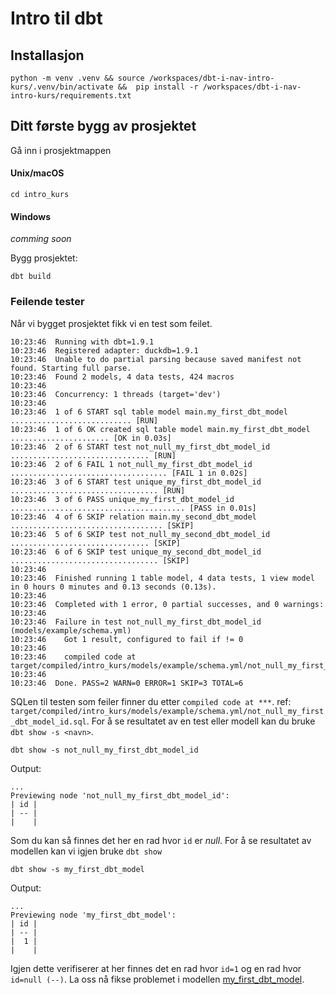 # Intro til dbt

## Installasjon

```shell
python -m venv .venv && source /workspaces/dbt-i-nav-intro-kurs/.venv/bin/activate &&  pip install -r /workspaces/dbt-i-nav-intro-kurs/requirements.txt
```

## Ditt første bygg av prosjektet

Gå inn i prosjektmappen

#### Unix/macOS

```shell
cd intro_kurs
```

#### Windows

*comming soon*

Bygg prosjektet:

```shell
dbt build
```

### Feilende tester

Når vi bygget prosjektet fikk vi en test som feilet.

```shell
10:23:46  Running with dbt=1.9.1
10:23:46  Registered adapter: duckdb=1.9.1
10:23:46  Unable to do partial parsing because saved manifest not found. Starting full parse.
10:23:46  Found 2 models, 4 data tests, 424 macros
10:23:46
10:23:46  Concurrency: 1 threads (target='dev')
10:23:46
10:23:46  1 of 6 START sql table model main.my_first_dbt_model ........................... [RUN]
10:23:46  1 of 6 OK created sql table model main.my_first_dbt_model ...................... [OK in 0.03s]
10:23:46  2 of 6 START test not_null_my_first_dbt_model_id ............................... [RUN]
10:23:46  2 of 6 FAIL 1 not_null_my_first_dbt_model_id ................................... [FAIL 1 in 0.02s]
10:23:46  3 of 6 START test unique_my_first_dbt_model_id ................................. [RUN]
10:23:46  3 of 6 PASS unique_my_first_dbt_model_id ....................................... [PASS in 0.01s]
10:23:46  4 of 6 SKIP relation main.my_second_dbt_model .................................. [SKIP]
10:23:46  5 of 6 SKIP test not_null_my_second_dbt_model_id ............................... [SKIP]
10:23:46  6 of 6 SKIP test unique_my_second_dbt_model_id ................................. [SKIP]
10:23:46
10:23:46  Finished running 1 table model, 4 data tests, 1 view model in 0 hours 0 minutes and 0.13 seconds (0.13s).
10:23:46
10:23:46  Completed with 1 error, 0 partial successes, and 0 warnings:
10:23:46
10:23:46  Failure in test not_null_my_first_dbt_model_id (models/example/schema.yml)
10:23:46    Got 1 result, configured to fail if != 0
10:23:46
10:23:46    compiled code at target/compiled/intro_kurs/models/example/schema.yml/not_null_my_first_dbt_model_id.sql
10:23:46
10:23:46  Done. PASS=2 WARN=0 ERROR=1 SKIP=3 TOTAL=6
```

SQLen til testen som feiler finner du etter `compiled code at ***`. ref: `target/compiled/intro_kurs/models/example/schema.yml/not_null_my_first_dbt_model_id.sql`. For å se resultatet av en test eller modell kan du bruke `dbt show -s <navn>`.

```shell
dbt show -s not_null_my_first_dbt_model_id
```

Output:

```shell
...
Previewing node 'not_null_my_first_dbt_model_id':
| id |
| -- |
|    |
```

Som du kan så finnes det her en rad hvor `id` er *null*. For å se resultatet av modellen kan vi igjen bruke `dbt show`

```shell
dbt show -s my_first_dbt_model
```

Output:

```shell
...
Previewing node 'my_first_dbt_model':
| id |
| -- |
|  1 |
|    |
```

Igjen dette verifiserer at her finnes det en rad hvor `id=1` og en rad hvor `id=null (--)`. La oss nå fikse problemet i modellen [my_first_dbt_model](intro_kurs/models/example/my_first_dbt_model.sql).
